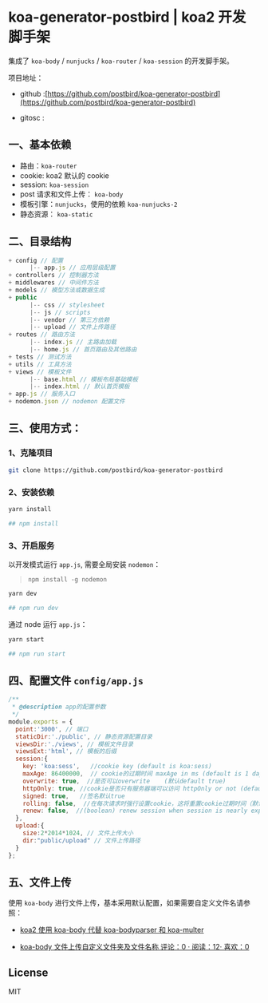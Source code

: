 # koa-generator-postbird | koa2 开发脚手架

集成了 `koa-body` / `nunjucks` / `koa-router` / `koa-session` 的开发脚手架。

项目地址：

- github :[https://github.com/postbird/koa-generator-postbird](https://github.com/postbird/koa-generator-postbird)

- gitosc :


## 一、基本依赖

- 路由：`koa-router`
- cookie: koa2 默认的 cookie
- session: `koa-session`
- post 请求和文件上传： `koa-body`
- 模板引擎：`nunjucks`，使用的依赖 `koa-nunjucks-2`
- 静态资源： `koa-static`

## 二、目录结构

```javascript
+ config // 配置
      |-- app.js // 应用层级配置
+ controllers // 控制器方法
+ middlewares // 中间件方法
+ models // 模型方法或数据生成
+ public 
      |-- css // stylesheet
      |-- js // scripts
      |-- vendor // 第三方依赖
      |-- upload // 文件上传路径
+ routes // 路由方法
      |-- index.js // 主路由加载
      |-- home.js // 首页路由及其他路由
+ tests // 测试方法
+ utils // 工具方法
+ views // 模板文件
      |-- base.html // 模板布局基础模板
      |-- index.html // 默认首页模板
+ app.js // 服务入口
+ nodemon.json // nodemon 配置文件
```

## 三、使用方式：

### 1、克隆项目

```bash
git clone https://github.com/postbird/koa-generator-postbird
```

### 2、安装依赖

```bash
yarn install

## npm install
```

### 3、开启服务

以开发模式运行 `app.js`, 需要全局安装 `nodemon`：

> `npm install -g nodemon`

```bash
yarn dev 

## npm run dev
```

通过 node 运行 `app.js`：

```bash
yarn start

## npm run start
```
## 四、配置文件 `config/app.js`

```javascript
/**
 * @description app的配置参数
 */
module.exports = {
  point:'3000', // 端口
  staticDir:'./public', // 静态资源配置目录
  viewsDir:'./views', // 模板文件目录
  viewsExt:'html', // 模板的后缀
  session:{
    key: 'koa:sess',   //cookie key (default is koa:sess)
    maxAge: 86400000,  // cookie的过期时间 maxAge in ms (default is 1 days)
    overwrite: true,  //是否可以overwrite    (默认default true)
    httpOnly: true, //cookie是否只有服务器端可以访问 httpOnly or not (default true)
    signed: true,   //签名默认true
    rolling: false,  //在每次请求时强行设置cookie，这将重置cookie过期时间（默认：false）
    renew: false,  //(boolean) renew session when session is nearly expired,
  },
  upload:{
    size:2*2014*1024, // 文件上传大小
    dir:"public/upload" // 文件上传路径
  }
};
```

## 五、文件上传

使用 `koa-body` 进行文件上传，基本采用默认配置，如果需要自定义文件名请参照：

- [koa2 使用 koa-body 代替 koa-bodyparser 和 koa-multer](http://www.ptbird.cn/koa-body.html)

- [koa-body 文件上传自定义文件夹及文件名称
评论：0 · 阅读：12· 喜欢：0](http://www.ptbird.cn/koa-body-diy-upload-dir-and-filename.html)


## License 

MIT


